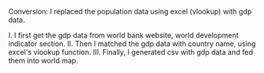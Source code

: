Conversion: I replaced the population data using excel (vlookup) with gdp data.  

I.		I first get the gdp data from world bank website, world development indicator section. 
II.		Then I matched the gdp data with country name, using excel's vlookup function. 
III.	Finally, I generated csv with gdp data and fed them into world map.